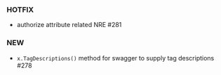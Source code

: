 ### HOTFIX
- authorize attribute related NRE #281

### NEW
- `x.TagDescriptions()` method for swagger to supply tag descriptions #278
